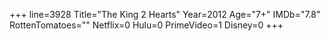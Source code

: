+++
line=3928
Title="The King 2 Hearts"
Year=2012
Age="7+"
IMDb="7.8"
RottenTomatoes=""
Netflix=0
Hulu=0
PrimeVideo=1
Disney=0
+++


